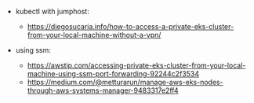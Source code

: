 - kubectl with jumphost:
    - https://diegosucaria.info/how-to-access-a-private-eks-cluster-from-your-local-machine-without-a-vpn/

- using ssm:
    - https://awstip.com/accessing-private-eks-cluster-from-your-local-machine-using-ssm-port-forwarding-92244c2f3534
    - https://medium.com/@metturarun/manage-aws-eks-nodes-through-aws-systems-manager-9483317e2ff4
    